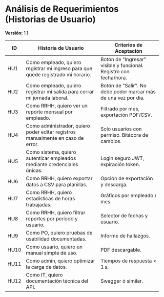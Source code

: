 # Análisis de Requerimientos (Historias de Usuario)

**Versión:** 1.1

| ID  | Historia de Usuario                                                                 | Criterios de Aceptación                                       |
|-----|--------------------------------------------------------------------------------------|----------------------------------------------------------------|
| HU1 | Como empleado, quiero registrar mi ingreso para que quede registrado mi horario.     | Botón de "Ingresar" visible y funcional. Registro con fecha/hora. |
| HU2 | Como empleado, quiero registrar mi salida para cerrar mi jornada laboral.            | Botón de "Salir". No debe poder marcar más de una vez por día.  |
| HU3 | Como RRHH, quiero ver un reporte mensual por empleado.                               | Filtrado por mes, exportación PDF/CSV.                         |
| HU4 | Como administrador, quiero poder editar registros manualmente en caso de error.      | Solo usuarios con permiso. Bitácora de cambios.                 |
| HU5 | Como sistema, quiero autenticar empleados mediante credenciales únicas.              | Login seguro JWT, expiración token.                            |
| HU6 | Como RRHH, quiero exportar datos a CSV para planillas.                               | Opción de exportación y descarga.                              |
| HU7 | Como RRHH, quiero estadísticas de horas trabajadas.                                  | Gráficos por empleado / mes.                                   |
| HU8 | Como RRHH, quiero filtrar reportes por período y usuario.                            | Selector de fechas y usuario.                                  |
| HU9 | Como PO, quiero pruebas de usabilidad documentadas.                                  | Informe de hallazgos.                                          |
| HU10| Como usuario, quiero un manual simple de uso.                                        | PDF descargable.                                               |
| HU11| Como admin, quiero optimizar la carga de datos.                                      | Tiempos de respuesta < 1 s.                                    |
| HU12| Como IT, quiero documentación técnica del API.                                      | Swagger ó similar.                                             |
